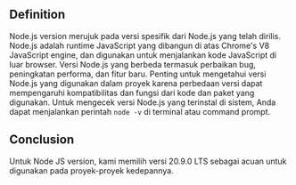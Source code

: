## Definition

Node.js version merujuk pada versi spesifik dari Node.js yang telah dirilis. Node.js adalah runtime JavaScript yang dibangun di atas Chrome's V8 JavaScript engine, dan digunakan untuk menjalankan kode JavaScript di luar browser. Versi Node.js yang berbeda termasuk perbaikan bug, peningkatan performa, dan fitur baru. Penting untuk mengetahui versi Node.js yang digunakan dalam proyek karena perbedaan versi dapat mempengaruhi kompatibilitas dan fungsi dari kode dan paket yang digunakan. Untuk mengecek versi Node.js yang terinstal di sistem, Anda dapat menjalankan perintah `node -v` di terminal atau command prompt.


## Conclusion

Untuk Node JS version, kami memilih versi 20.9.0 LTS sebagai acuan untuk digunakan pada proyek-proyek kedepannya.